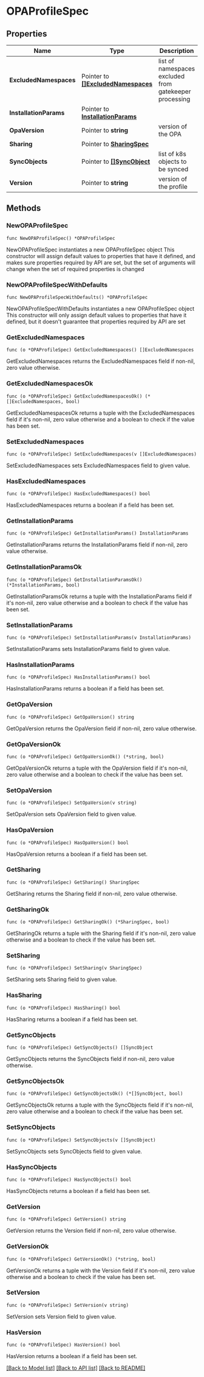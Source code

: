# OPAProfileSpec

## Properties

Name | Type | Description | Notes
------------ | ------------- | ------------- | -------------
**ExcludedNamespaces** | Pointer to [**[]ExcludedNamespaces**](ExcludedNamespaces.md) | list of namespaces excluded from gatekeeper processing | [optional] 
**InstallationParams** | Pointer to [**InstallationParams**](InstallationParams.md) |  | [optional] 
**OpaVersion** | Pointer to **string** | version of the OPA | [optional] 
**Sharing** | Pointer to [**SharingSpec**](SharingSpec.md) |  | [optional] 
**SyncObjects** | Pointer to [**[]SyncObject**](SyncObject.md) | list of k8s objects to be synced | [optional] 
**Version** | Pointer to **string** | version of the profile | [optional] 

## Methods

### NewOPAProfileSpec

`func NewOPAProfileSpec() *OPAProfileSpec`

NewOPAProfileSpec instantiates a new OPAProfileSpec object
This constructor will assign default values to properties that have it defined,
and makes sure properties required by API are set, but the set of arguments
will change when the set of required properties is changed

### NewOPAProfileSpecWithDefaults

`func NewOPAProfileSpecWithDefaults() *OPAProfileSpec`

NewOPAProfileSpecWithDefaults instantiates a new OPAProfileSpec object
This constructor will only assign default values to properties that have it defined,
but it doesn't guarantee that properties required by API are set

### GetExcludedNamespaces

`func (o *OPAProfileSpec) GetExcludedNamespaces() []ExcludedNamespaces`

GetExcludedNamespaces returns the ExcludedNamespaces field if non-nil, zero value otherwise.

### GetExcludedNamespacesOk

`func (o *OPAProfileSpec) GetExcludedNamespacesOk() (*[]ExcludedNamespaces, bool)`

GetExcludedNamespacesOk returns a tuple with the ExcludedNamespaces field if it's non-nil, zero value otherwise
and a boolean to check if the value has been set.

### SetExcludedNamespaces

`func (o *OPAProfileSpec) SetExcludedNamespaces(v []ExcludedNamespaces)`

SetExcludedNamespaces sets ExcludedNamespaces field to given value.

### HasExcludedNamespaces

`func (o *OPAProfileSpec) HasExcludedNamespaces() bool`

HasExcludedNamespaces returns a boolean if a field has been set.

### GetInstallationParams

`func (o *OPAProfileSpec) GetInstallationParams() InstallationParams`

GetInstallationParams returns the InstallationParams field if non-nil, zero value otherwise.

### GetInstallationParamsOk

`func (o *OPAProfileSpec) GetInstallationParamsOk() (*InstallationParams, bool)`

GetInstallationParamsOk returns a tuple with the InstallationParams field if it's non-nil, zero value otherwise
and a boolean to check if the value has been set.

### SetInstallationParams

`func (o *OPAProfileSpec) SetInstallationParams(v InstallationParams)`

SetInstallationParams sets InstallationParams field to given value.

### HasInstallationParams

`func (o *OPAProfileSpec) HasInstallationParams() bool`

HasInstallationParams returns a boolean if a field has been set.

### GetOpaVersion

`func (o *OPAProfileSpec) GetOpaVersion() string`

GetOpaVersion returns the OpaVersion field if non-nil, zero value otherwise.

### GetOpaVersionOk

`func (o *OPAProfileSpec) GetOpaVersionOk() (*string, bool)`

GetOpaVersionOk returns a tuple with the OpaVersion field if it's non-nil, zero value otherwise
and a boolean to check if the value has been set.

### SetOpaVersion

`func (o *OPAProfileSpec) SetOpaVersion(v string)`

SetOpaVersion sets OpaVersion field to given value.

### HasOpaVersion

`func (o *OPAProfileSpec) HasOpaVersion() bool`

HasOpaVersion returns a boolean if a field has been set.

### GetSharing

`func (o *OPAProfileSpec) GetSharing() SharingSpec`

GetSharing returns the Sharing field if non-nil, zero value otherwise.

### GetSharingOk

`func (o *OPAProfileSpec) GetSharingOk() (*SharingSpec, bool)`

GetSharingOk returns a tuple with the Sharing field if it's non-nil, zero value otherwise
and a boolean to check if the value has been set.

### SetSharing

`func (o *OPAProfileSpec) SetSharing(v SharingSpec)`

SetSharing sets Sharing field to given value.

### HasSharing

`func (o *OPAProfileSpec) HasSharing() bool`

HasSharing returns a boolean if a field has been set.

### GetSyncObjects

`func (o *OPAProfileSpec) GetSyncObjects() []SyncObject`

GetSyncObjects returns the SyncObjects field if non-nil, zero value otherwise.

### GetSyncObjectsOk

`func (o *OPAProfileSpec) GetSyncObjectsOk() (*[]SyncObject, bool)`

GetSyncObjectsOk returns a tuple with the SyncObjects field if it's non-nil, zero value otherwise
and a boolean to check if the value has been set.

### SetSyncObjects

`func (o *OPAProfileSpec) SetSyncObjects(v []SyncObject)`

SetSyncObjects sets SyncObjects field to given value.

### HasSyncObjects

`func (o *OPAProfileSpec) HasSyncObjects() bool`

HasSyncObjects returns a boolean if a field has been set.

### GetVersion

`func (o *OPAProfileSpec) GetVersion() string`

GetVersion returns the Version field if non-nil, zero value otherwise.

### GetVersionOk

`func (o *OPAProfileSpec) GetVersionOk() (*string, bool)`

GetVersionOk returns a tuple with the Version field if it's non-nil, zero value otherwise
and a boolean to check if the value has been set.

### SetVersion

`func (o *OPAProfileSpec) SetVersion(v string)`

SetVersion sets Version field to given value.

### HasVersion

`func (o *OPAProfileSpec) HasVersion() bool`

HasVersion returns a boolean if a field has been set.


[[Back to Model list]](../README.md#documentation-for-models) [[Back to API list]](../README.md#documentation-for-api-endpoints) [[Back to README]](../README.md)


